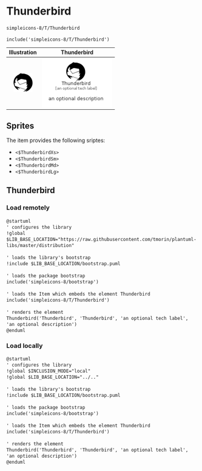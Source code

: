 # Thunderbird


```text
simpleicons-8/T/Thunderbird
```

```text
include('simpleicons-8/T/Thunderbird')
```



| Illustration | Thunderbird |
| :---: | :---: |
| ![illustration for Illustration](../../simpleicons-8/T/Thunderbird.png) | ![illustration for Thunderbird](../../simpleicons-8/T/Thunderbird.Local.png) |



## Sprites
The item provides the following sriptes:

- `<$ThunderbirdXs>`
- `<$ThunderbirdSm>`
- `<$ThunderbirdMd>`
- `<$ThunderbirdLg>`





## Thunderbird

### Load remotely
```plantuml
@startuml
' configures the library
!global $LIB_BASE_LOCATION="https://raw.githubusercontent.com/tmorin/plantuml-libs/master/distribution"

' loads the library's bootstrap
!include $LIB_BASE_LOCATION/bootstrap.puml

' loads the package bootstrap
include('simpleicons-8/bootstrap')

' loads the Item which embeds the element Thunderbird
include('simpleicons-8/T/Thunderbird')

' renders the element
Thunderbird('Thunderbird', 'Thunderbird', 'an optional tech label', 'an optional description')
@enduml
```

### Load locally
```plantuml
@startuml
' configures the library
!global $INCLUSION_MODE="local"
!global $LIB_BASE_LOCATION="../.."

' loads the library's bootstrap
!include $LIB_BASE_LOCATION/bootstrap.puml

' loads the package bootstrap
include('simpleicons-8/bootstrap')

' loads the Item which embeds the element Thunderbird
include('simpleicons-8/T/Thunderbird')

' renders the element
Thunderbird('Thunderbird', 'Thunderbird', 'an optional tech label', 'an optional description')
@enduml
```

